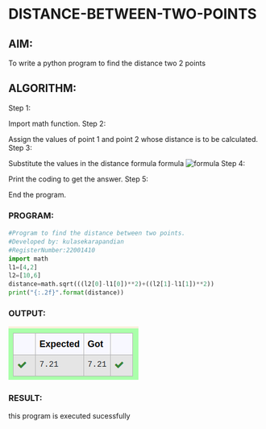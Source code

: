 # DISTANCE-BETWEEN-TWO-POINTS

## AIM:
To write a python program to find the distance two 2 points
## ALGORITHM:
Step 1:

Import math function.
Step 2:

Assign the values of point 1 and point 2 whose distance is to be calculated.
Step 3:

Substitute the values in the distance formula formula
![formula](/formula.JPG)
Step 4:

Print the coding to get the answer.
Step 5:

End the program.
### PROGRAM:
```python
#Program to find the distance between two points.
#Developed by: kulasekarapandian
#RegisterNumber:22001410
import math
l1=[4,2]
l2=[10,6]    
distance=math.sqrt(((l2[0]-l1[0])**2)+((l2[1]-l1[1])**2))
print("{:.2f}".format(distance))
```

  


### OUTPUT:
![output](/output1.png)

### RESULT:
this program is executed sucessfully
